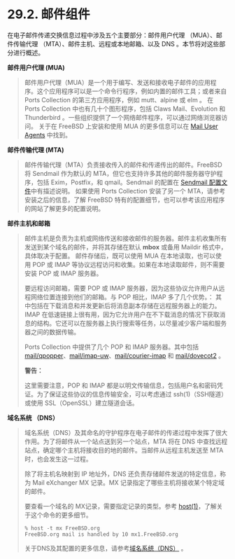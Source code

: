 # 29.2. 邮件组件

在电子邮件传递交换信息过程中涉及五个主要部分：邮件用户代理 （MUA）、邮件传输代理 （MTA）、邮件主机、远程或本地邮箱、以及 DNS 。本节将对这些部分进行概述。

**邮件用户代理 (MUA)**

> 邮件用户代理（MUA）是一个用于编写、发送和接收电子邮件的应用程序。这个应用程序可以是一个命令行程序，例如内置的邮件工具；或者来自 Ports Collection 的第三方应用程序，例如 mutt、alpine 或 elm 。
> 在 Ports Collection 中也有几十个图形程序，包括 Claws Mail、Evolution 和 Thunderbird 。一些组织提供了一个网络邮件程序，可以通过网络浏览器访问。
> 关于在 FreeBSD 上安装和使用 MUA 的更多信息可以在 [Mail User Agents](https://docs.freebsd.org/en/books/handbook/mail/#mail-agents) 中找到。

**邮件传输代理 (MTA)**

> 邮件传输代理（MTA）负责接收传入的邮件和传递传出的邮件。FreeBSD 将 Sendmail 作为默认的 MTA，但它也支持许多其他的邮件服务器守护程序，包括 Exim，Postfix，和 qmail。Sendmail 的配置在 [Sendmail 配置文件](https://docs.freebsd.org/en/books/handbook/mail/#sendmail)中有描述说明。
> 如果使用 Ports Collection 安装了另一个 MTA，请参考安装之后的信息，了解 FreeBSD 特有的配置细节，也可以参考该应用程序的网站了解更多的配置说明。

**邮件主机和邮箱**

> 邮件主机是负责为主机或网络传送和接收邮件的服务器。邮件主机收集所有发送到某个域名的邮件，并将其存储在默认 **mbox** 或备用 Maildir 格式中，具体取决于配置。
> 邮件存储后，既可以使用 MUA 在本地读取，也可以使用 POP 或 IMAP 等协议远程访问和收集。如果在本地读取邮件，则不需要安装 POP 或 IMAP 服务器。
> 
> 要远程访问邮箱，需要 POP 或 IMAP 服务器，因为这些协议允许用户从远程网络位置连接到他们的邮箱。与 POP 相比，IMAP 多了几个优势。：
> 其中包括在下载消息和并发更新后将消息副本存储在远程服务器上的能力。IMAP 在低速链接上很有用，因为它允许用户在不下载消息的情况下获取消息的结构。它还可以在服务器上执行搜索等任务，以尽量减少客户端和服务器之间的数据传输。
> 
> Ports Collection 中提供了几个 POP 和 IMAP 服务器。其中包括 [mail/qpopper](https://cgit.freebsd.org/ports/tree/mail/qpopper/pkg-descr)、[mail/imap-uw](https://cgit.freebsd.org/ports/tree/mail/imap-uw/pkg-descr)、[mail/courier-imap](https://cgit.freebsd.org/ports/tree/mail/courier-imap/pkg-descr) 和 [mail/dovecot2](https://cgit.freebsd.org/ports/tree/mail/dovecot2/pkg-descr) 。
>
> **警告：**
> 
> 这里需要注意，POP 和 IMAP 都是以明文传输信息，包括用户名和密码凭证。为了保证这些协议的信息传输安全，可以考虑通过 ssh(1)（SSH隧道）或使用 SSL（OpenSSL）建立隧道会话。

**域名系统 （DNS）**

> 域名系统（DNS）及其命名的守护程序在电子邮件的传递过程中发挥了很大作用。为了将邮件从一个站点送到另一个站点，MTA 将在 DNS 中查找远程站点，确定哪个主机将接收目的地的邮件。当邮件从远程主机发送至 MTA 时，也会发生这一过程。
>
> 除了将主机名映射到 IP 地址外，DNS 还负责存储邮件发送的特定信息，称为 Mail eXchanger MX 记录。MX 记录指定了哪些主机将接收某个特定域的邮件。
>
> 要查看一个域名的 MX记录，需要指定记录的类型。参考 [host(1)](https://www.freebsd.org/cgi/man.cgi?query=host&sektion=1&format=html)，了解关于这个命令的更多细节。
>
> ```
> % host -t mx FreeBSD.org
> FreeBSD.org mail is handled by 10 mx1.FreeBSD.org
> ```
> 
> 关于DNS及其配置的更多信息，请参考[域名系统（DNS）](https://docs.freebsd.org/en/books/handbook/network-servers/index.html#network-dns) 。
